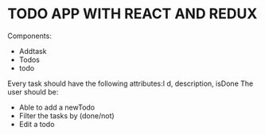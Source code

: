 # TODO APP WITH REACT AND REDUX

Components:

- Addtask
- Todos
- todo

Every task should have the following attributes:I d, description, isDone
The user should be:

- Able to add a newTodo
- Filter the tasks by (done/not)
- Edit a todo
